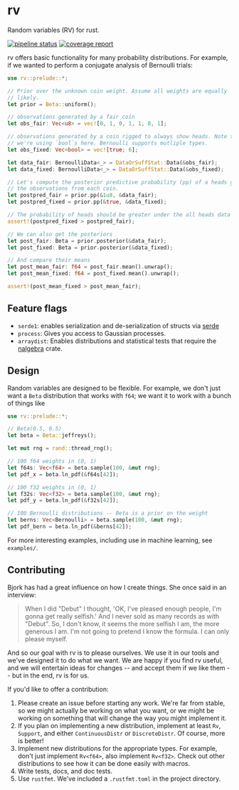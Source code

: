 # rv

Random variables (RV) for rust. 

[![pipeline status](https://gitlab.com/baxe/rv/badges/master/pipeline.svg)](https://gitlab.com/baxe/rv/-/commits/master)
[![coverage report](https://gitlab.com/baxe/rv/badges/master/coverage.svg)](https://gitlab.com/baxe/rv/-/commits/master)


rv offers basic functionality for many probability distributions.  For example,
if we wanted to perform a conjugate analysis of Bernoulli trials:

```rust
use rv::prelude::*;

// Prior over the unknown coin weight. Assume all weights are equally
// likely.
let prior = Beta::uniform();

// observations generated by a fair coin
let obs_fair: Vec<u8> = vec![0, 1, 0, 1, 1, 0, 1];

// observations generated by a coin rigged to always show heads. Note that
// we're using `bool`s here. Bernoulli supports mutliple types.
let obs_fixed: Vec<bool> = vec![true; 6];

let data_fair: BernoulliData<_> = DataOrSuffStat::Data(&obs_fair);
let data_fixed: BernoulliData<_> = DataOrSuffStat::Data(&obs_fixed);

// Let's compute the posterior predictive probability (pp) of a heads given
// the observations from each coin.
let postpred_fair = prior.pp(&1u8, &data_fair);
let postpred_fixed = prior.pp(&true, &data_fixed);

// The probability of heads should be greater under the all heads data
assert!(postpred_fixed > postpred_fair);

// We can also get the posteriors
let post_fair: Beta = prior.posterior(&data_fair);
let post_fixed: Beta = prior.posterior(&data_fixed);

// And compare their means
let post_mean_fair: f64 = post_fair.mean().unwrap();
let post_mean_fixed: f64 = post_fixed.mean().unwrap();

assert!(post_mean_fixed > post_mean_fair);
```

## Feature flags

- `serde1`: enables serialization and de-serialization of structs via [serde](https://crates.io/crates/serde)
- `process`: Gives you access to Gaussian processes.
- `arraydist`: Enables distributions and statistical tests that require the [nalgebra](https://crates.io/crates/nalgebra) crate.

## Design

Random variables are designed to be flexible. For example, we don't just want a
`Beta` distribution that works with `f64`; we want it to work with a bunch of
things like


```rust
use rv::prelude::*;

// Beta(0.5, 0.5)
let beta = Beta::jeffreys();

let mut rng = rand::thread_rng();

// 100 f64 weights in (0, 1)
let f64s: Vec<f64> = beta.sample(100, &mut rng);
let pdf_x = beta.ln_pdf(&f64s[42]);

// 100 f32 weights in (0, 1)
let f32s: Vec<f32> = beta.sample(100, &mut rng);
let pdf_y = beta.ln_pdf(&f32s[42]);

// 100 Bernoulli distributions -- Beta is a prior on the weight
let berns: Vec<Bernoulli> = beta.sample(100, &mut rng);
let pdf_bern = beta.ln_pdf(&berns[42]);
```

For more interesting examples, including use in machine learning, see
`examples/`.

## Contributing

Bjork has had a great influence on how I create things. She once said in an
interview:

> When I did "Debut" I thought, 'OK, I've pleased enough people, I'm gonna get
> really selfish.' And I never sold as many records as with "Debut". So, I
> don't know, it seems the more selfish I am, the more generous I am. I'm not
> going to pretend I know the formula. I can only please myself.

And so our goal with rv is to please ourselves. We use it in our tools and
we've designed it to do what we want. We are happy if you find rv useful, and
we will entertain ideas for changes -- and accept them if we like them -- but
in the end, rv is for us.

If you'd like to offer a contribution:

1. Please create an issue before starting any work. We're far from stable, so
   we might actually be working on what you want, or we might be working on
   something that will change the way you might implement it.
2. If you plan on implementing a new distribution, implement at least `Rv`,
   `Support`, and either `ContinuousDistr` or `DiscreteDistr`. Of course, more
   is better!
3. Implement new distributions for the appropriate types. For example, don't
   just implement `Rv<f64>`, also implement `Rv<f32>`. Check out other
   distributions to see how it can be done easily with macros.
4. Write tests, docs, and doc tests.
5. Use `rustfmt`. We've included a `.rustfmt.toml` in the project directory.
